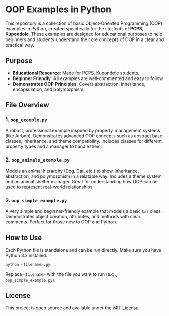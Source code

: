 # OOP Examples in Python

This repository is a collection of basic Object-Oriented Programming (OOP) examples in Python, created specifically for the students of **PCPS, Kupondole**. These examples are designed for educational purposes to help beginners and students understand the core concepts of OOP in a clear and practical way.

## Purpose

- **Educational Resource**: Made for PCPS, Kupondole students.
- **Beginner Friendly**: All examples are well-commented and easy to follow.
- **Demonstrates OOP Principles**: Covers abstraction, inheritance, encapsulation, and polymorphism.

## File Overview

### 1. `oop_example.py`

A robust, professional example inspired by property management systems (like Airbnb). Demonstrates advanced OOP concepts such as abstract base classes, inheritance, and theme compatibility. Includes classes for different property types and a manager to handle them.

### 2. `oop_animals_example.py`

Models an animal hierarchy (Dog, Cat, etc.) to show inheritance, abstraction, and polymorphism in a relatable way. Includes a theme system and an animal shelter manager. Great for understanding how OOP can be used to represent real-world relationships.

### 3. `oop_simple_example.py`

A very simple and beginner-friendly example that models a basic `Car` class. Demonstrates object creation, attributes, and methods with clear comments. Perfect for those new to OOP and Python.

## How to Use

Each Python file is standalone and can be run directly. Make sure you have Python 3.x installed.

```bash
python <filename>.py
```

Replace `<filename>` with the file you want to run (e.g., `oop_simple_example.py`).

## License

This project is open source and available under the [MIT License](LICENSE).
